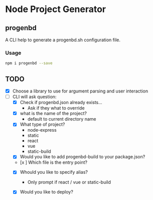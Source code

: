 # Node Project Generator

## progenbd

A CLI help to generate a progenbd.sh configuration file.

### Usage

```sh
npm i progenbd --save
```

## TODO

* [x] Choose a library to use for argument parsing and user interaction 
* [ ] CLI will ask question:
  * [x] Check if progenbd.json already exists...
    * Ask if they what to override
  * [x] what is the name of the project?
    * default to current directory name
  * [x] What type of project?
    * node-express
    * static
    * react
    * vue
    * static-build
  * [x] Would you like to add progenbd-build to your package.json?
  * [x ] Which file is the entry point?
  * [x] Whould you like to specify alias?
     * Only prompt if react / vue or static-build
  * [x] Would you like to deploy?

